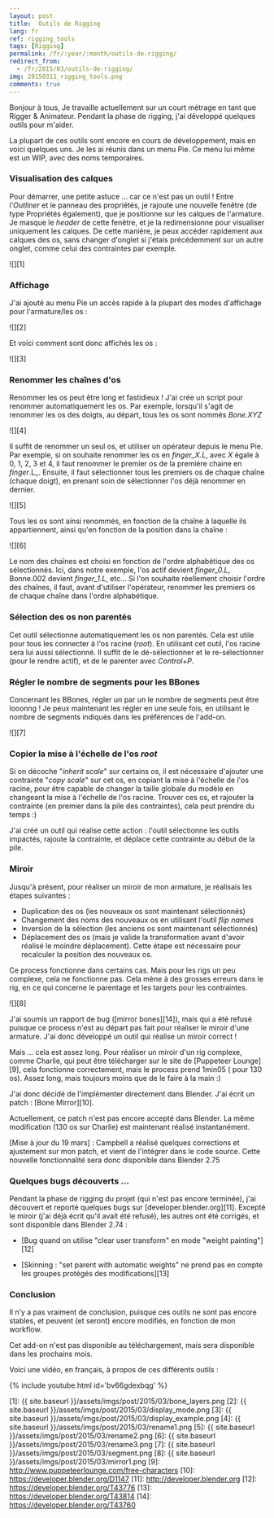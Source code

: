```yaml
---
layout: post
title:  Outils de Rigging
lang: fr
ref: rigging_tools
tags: [Rigging]
permalink: /fr/:year/:month/outils-de-rigging/
redirect_from:
  - /fr/2015/03/outils-de-rigging/
img: 20150311_rigging_tools.png
comments: true
---
```





Bonjour à tous,
Je travaille actuellement sur un court métrage en tant que Rigger & Animateur. Pendant la phase de rigging, j'ai développé quelques outils pour m'aider.

La plupart de ces outils sont encore en cours de développement, mais en voici quelques uns. Je les ai réunis dans un menu Pie. Ce menu lui même est un WIP, avec des noms temporaires.

### Visualisation des calques

Pour démarrer, une petite astuce ... car ce n'est pas un outil ! Entre l'_Outliner_ et le panneau des propriétés, je rajoute une nouvelle fenêtre (de type Propriétés également), que je positionne sur les calques de l'armature. Je masque le _header_ de cette fenêtre, et je la redimensionne pour visualiser uniquement les calques. De cette manière, je peux accéder rapidement aux calques des os, sans changer d'onglet si j'étais précédemment sur un autre onglet, comme celui des contraintes par exemple.

![][1]

### Affichage

J'ai ajouté au menu Pie un accès rapide à la plupart des modes d'affichage pour l'armature/les os :

![][2]

Et voici comment sont donc affichés les os :

![][3]

### Renommer les chaînes d'os

Renommer les os peut être long et fastidieux ! J'ai crée un script pour renommer automatiquement les os. Par exemple, lorsqu'il s'agit de renommer les os des doigts, au départ, tous les os sont nommés _Bone.XYZ_

![][4]

Il suffit de renommer un seul os, et utiliser un opérateur depuis le menu Pie.  
Par exemple, si on souhaite renommer les os en _finger_X.L_, avec _X_ égale à 0, 1, 2, 3 et 4, il faut renommer le premier os de la première chaine en _finger_.L_. Ensuite, il faut sélectionner tous les premiers os de chaque chaîne (chaque doigt), en prenant soin de sélectionner l'os déjà renommer en dernier.

![][5]

Tous les os sont ainsi renommés, en fonction de la chaîne à laquelle ils appartiennent, ainsi qu'en fonction de la position dans la chaîne :

![][6]

Le nom des chaînes est choisi en fonction de l'ordre alphabétique des os sélectionnés. Ici, dans notre exemple, l'os actif devient _finger_0.L_, Bonne.002 devient _finger_1.L_, etc... Si l'on souhaite réellement choisir l'ordre des chaînes, il faut, avant d'utiliser l'opérateur, renommer les premiers os de chaque chaîne dans l'ordre alphabétique.

### Sélection des os non parentés

Cet outil sélectionne automatiquement les os non parentés. Cela est utile pour tous les connecter à l'os racine (_root_). En utilisant cet outil, l'os racine sera lui aussi sélectionné. Il suffit de le dé-sélectionner et le re-sélectionner (pour le rendre actif), et de le parenter avec _Control+P_.

### Régler le nombre de segments pour les BBones

Concernant les BBones, régler un par un le nombre de segments peut être looonng ! Je peux maintenant les régler en une seule fois, en utilisant le nombre de segments indiqués dans les préférences de l'add-on.

![][7]

### Copier la mise à l'échelle de l'os _root_

Si on décoche "_inherit scale_" sur certains os, il est nécessaire d'ajouter une contrainte "_copy scale_" sur cet os, en copiant la mise à l'échelle de l'os racine, pour être capable de changer la taille globale du modèle en changeant la mise à l'échelle de l'os racine. Trouver ces os, et rajouter la contrainte (en premier dans la pile des contraintes), cela peut prendre du temps :)

J'ai créé un outil qui réalise cette action : l'outil sélectionne les outils impactés, rajoute la contrainte, et déplace cette contrainte au début de la pile.

### Miroir

Jusqu'à présent, pour réaliser un miroir de mon armature, je réalisais les étapes suivantes :

*  Duplication des os (les nouveaux os sont maintenant sélectionnés)
*  Changement des noms des nouveaux os en utilisant l'outil _flip names_
*  Inversion de la sélection (les anciens os sont maintenant sélectionnés)
*  Déplacement des os (mais je valide la transformation avant d'avoir réalisé le moindre déplacement). Cette étape est nécessaire pour recalculer la position des nouveaux os.

Ce process fonctionne dans certains cas. Mais pour les rigs un peu complexe, cela ne fonctionne pas. Cela mène à des grosses erreurs dans le rig, en ce qui concerne le parentage et les targets pour les contraintes.

![][8]

J'ai soumis un rapport de bug ([mirror bones][14]), mais qui a été refusé puisque ce process n'est au départ pas fait pour réaliser le miroir d'une armature. J'ai donc développé un outil qui réalise un miroir correct !

Mais ... cela est assez long. Pour réaliser un miroir d'un rig complexe, comme Charlie, qui peut être télécharger sur le site de [Puppeteer Lounge][9], cela fonctionne correctement, mais le process prend 1min05 ( pour 130 os). Assez long, mais toujours moins que de le faire à la main :)

J'ai donc décidé de l'implémenter directement dans Blender. J'ai écrit un patch : [Bone Mirror][10].

Actuellement, ce patch n'est pas encore accepté dans Blender. La même modification (130 os sur Charlie) est maintenant réalisé instantanément.

[Mise à jour du 19 mars] : Campbell a réalisé quelques corrections et ajustement sur mon patch, et vient de l'intégrer dans le code source. Cette nouvelle fonctionnalité sera donc disponible dans Blender 2.75


### Quelques bugs découverts ...

Pendant la phase de rigging du projet (qui n'est pas encore terminée), j'ai découvert et reporté quelques bugs sur [developer.blender.org][11]. Excepté le miroir (j'ai déjà écrit qu'il avait été refusé), les autres ont été corrigés, et sont disponible dans Blender 2.74 :

* [Bug quand on utilise "clear user transform" en mode "weight painting"][12]

* [Skinning : "set parent with automatic weights" ne prend pas en compte les groupes protégés des modifications][13]

### Conclusion

Il n’y a pas vraiment de conclusion, puisque ces outils ne sont pas encore stables, et peuvent (et seront) encore modifiés, en fonction de mon workflow.

Cet add-on n'est pas disponible au téléchargement, mais sera disponible dans les prochains mois.

Voici une vidéo, en français, à propos de ces différents outils :

{% include youtube.html id='bv66gdexbqg' %}


[1]: {{ site.baseurl }}/assets/imgs/post/2015/03/bone_layers.png
[2]: {{ site.baseurl }}/assets/imgs/post/2015/03/display_mode.png
[3]: {{ site.baseurl }}/assets/imgs/post/2015/03/display_example.png
[4]: {{ site.baseurl }}/assets/imgs/post/2015/03/rename1.png
[5]: {{ site.baseurl }}/assets/imgs/post/2015/03/rename2.png
[6]: {{ site.baseurl }}/assets/imgs/post/2015/03/rename3.png
[7]: {{ site.baseurl }}/assets/imgs/post/2015/03/segment.png
[8]: {{ site.baseurl }}/assets/imgs/post/2015/03/mirror1.png
[9]: http://www.puppeteerlounge.com/free-characters
[10]: https://developer.blender.org/D1147
[11]: http://developer.blender.org
[12]: https://developer.blender.org/T43776
[13]: https://developer.blender.org/T43814
[14]: https://developer.blender.org/T43760
